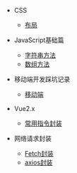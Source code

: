 <!--
 * @Author: lcz
 * @Date: 2021-03-11 15:09:19
 * @LastEditTime: 2021-03-11 17:58:43
 * @LastEditors: Please set LastEditors
 * @Description: In User Settings Edit
 * @FilePath: \lczdocs\_sidebar.md
-->
- CSS
  - [布局](layout.md)
  
- JavaScript基础篇
  - [字符串方法](jsString.md)
  - [数组方法](jsArray.md)

- 移动端开发踩坑记录
  - [移动端](mobile.md)

- Vue2.x
  - [常用指令封装](directive.md)

- 网络请求封装
  - [Fetch封装](fetch.md)
  - [axios封装](axios.md)

